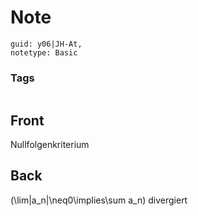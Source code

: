 # Note
```
guid: y06|JH-At,
notetype: Basic
```

### Tags
```
```

## Front
Nullfolgenkriterium

## Back
\(\lim|a_n|\neq0\implies\sum a_n\) divergiert
